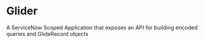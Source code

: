 # Glider
A ServiceNow Scoped Application that exposes an API for building encoded queries and GlideRecord objects
